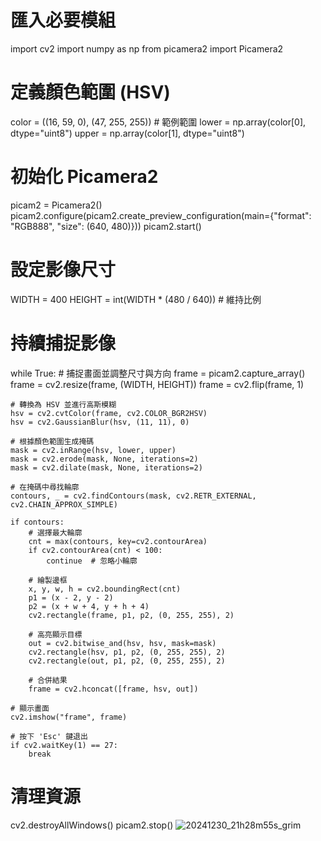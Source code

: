 # 匯入必要模組
import cv2
import numpy as np
from picamera2 import Picamera2

# 定義顏色範圍 (HSV)
color = ((16, 59, 0), (47, 255, 255))  # 範例範圍
lower = np.array(color[0], dtype="uint8")
upper = np.array(color[1], dtype="uint8")

# 初始化 Picamera2
picam2 = Picamera2()
picam2.configure(picam2.create_preview_configuration(main={"format": "RGB888", "size": (640, 480)}))
picam2.start()

# 設定影像尺寸
WIDTH = 400
HEIGHT = int(WIDTH * (480 / 640))  # 維持比例

# 持續捕捉影像
while True:
    # 捕捉畫面並調整尺寸與方向
    frame = picam2.capture_array()
    frame = cv2.resize(frame, (WIDTH, HEIGHT))
    frame = cv2.flip(frame, 1)

    # 轉換為 HSV 並進行高斯模糊
    hsv = cv2.cvtColor(frame, cv2.COLOR_BGR2HSV)
    hsv = cv2.GaussianBlur(hsv, (11, 11), 0)

    # 根據顏色範圍生成掩碼
    mask = cv2.inRange(hsv, lower, upper)
    mask = cv2.erode(mask, None, iterations=2)
    mask = cv2.dilate(mask, None, iterations=2)

    # 在掩碼中尋找輪廓
    contours, _ = cv2.findContours(mask, cv2.RETR_EXTERNAL, cv2.CHAIN_APPROX_SIMPLE)

    if contours:
        # 選擇最大輪廓
        cnt = max(contours, key=cv2.contourArea)
        if cv2.contourArea(cnt) < 100:
            continue  # 忽略小輪廓

        # 繪製邊框
        x, y, w, h = cv2.boundingRect(cnt)
        p1 = (x - 2, y - 2)
        p2 = (x + w + 4, y + h + 4)
        cv2.rectangle(frame, p1, p2, (0, 255, 255), 2)

        # 高亮顯示目標
        out = cv2.bitwise_and(hsv, hsv, mask=mask)
        cv2.rectangle(hsv, p1, p2, (0, 255, 255), 2)
        cv2.rectangle(out, p1, p2, (0, 255, 255), 2)

        # 合併結果
        frame = cv2.hconcat([frame, hsv, out])

    # 顯示畫面
    cv2.imshow("frame", frame)

    # 按下 'Esc' 鍵退出
    if cv2.waitKey(1) == 27:
        break

# 清理資源
cv2.destroyAllWindows()
picam2.stop()
![20241230_21h28m55s_grim](https://github.com/user-attachments/assets/e548319f-e56f-411d-a902-331ccbdfa02b)

